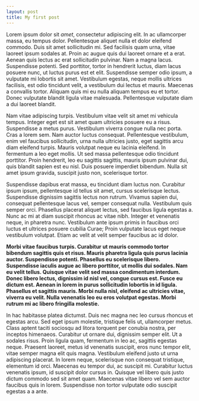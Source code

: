 ```yaml
---
layout: post
title: My first post
---
```


Lorem ipsum dolor sit *amet*, consectetur adipiscing elit. In ac ullamcorper massa, eu tempus dolor. Pellentesque aliquet nulla et dolor eleifend commodo. Duis sit amet sollicitudin mi. Sed facilisis quam urna, vitae laoreet ipsum sodales at. Proin ac augue quis dui laoreet ornare et a erat. Aenean quis lectus ac erat sollicitudin pulvinar. Nam a magna lacus. Suspendisse potenti. Sed porttitor, tortor in hendrerit luctus, diam lacus posuere nunc, ut luctus purus est et elit. Suspendisse semper odio ipsum, a vulputate mi lobortis sit amet. Vestibulum egestas, neque mollis ultrices facilisis, est odio tincidunt velit, a vestibulum dui lectus et mauris. Maecenas a convallis tortor. Aliquam quis mi eu nulla aliquam tempus eu et tortor. Donec vulputate blandit ligula vitae malesuada. Pellentesque vulputate diam a dui laoreet blandit.

Nam vitae adipiscing turpis. Vestibulum vitae velit sit amet mi vehicula tempus. Integer eget est sit amet quam ultricies posuere eu a risus. Suspendisse a metus purus. Vestibulum viverra congue nulla nec porta. Cras a lorem sem. Nam auctor luctus consequat. Pellentesque vestibulum, enim vel faucibus sollicitudin, urna nulla ultricies justo, eget sagittis arcu diam eleifend turpis. Mauris volutpat neque eu lacinia eleifend. In fermentum a leo eget mollis. Ut sed massa pellentesque odio tincidunt porttitor. Proin hendrerit, leo eu sagittis sagittis, mauris ipsum pulvinar dui, quis blandit sapien est eu nisl. Duis posuere imperdiet bibendum. Nulla sit amet ipsum gravida, suscipit justo non, scelerisque tortor.

Suspendisse dapibus erat massa, eu tincidunt diam luctus non. Curabitur ipsum ipsum, pellentesque id tellus sit amet, cursus scelerisque lectus. Suspendisse dignissim sagittis lectus non rutrum. Vivamus sapien dui, consequat pellentesque lacus vel, semper consequat nulla. Vestibulum quis semper orci. Phasellus placerat aliquet lectus, sed faucibus ligula egestas a. Nunc ac mi at diam suscipit rhoncus ac vitae nibh. Integer et venenatis neque, in pharetra nunc. Vestibulum ante ipsum primis in faucibus orci luctus et ultrices posuere cubilia Curae; Proin vulputate lacus eget neque vestibulum volutpat. Etiam ac velit at velit semper faucibus ac id dolor.

**Morbi vitae faucibus turpis. Curabitur ut mauris commodo tortor bibendum sagittis quis et risus. Mauris pharetra ligula quis purus lacinia auctor. Suspendisse potenti. Phasellus eu scelerisque libero. Suspendisse iaculis augue ac libero porttitor, ut mollis dui sodales. Nam eu velit tellus. Quisque vitae velit sed massa condimentum interdum. Donec libero lectus, dignissim id nisl vel, congue cursus est. Fusce eu dictum est. Aenean in lorem in purus sollicitudin lobortis in id ligula. Phasellus et sagittis mauris. Morbi nulla nisl, eleifend ac ultricies vitae, viverra eu velit. Nulla venenatis leo eu eros volutpat egestas. Morbi rutrum mi ac libero fringilla molestie.**

In hac habitasse platea dictumst. Duis nec magna nec leo cursus rhoncus et egestas arcu. Sed eget ipsum molestie, tristique felis ut, ullamcorper metus. Class aptent taciti sociosqu ad litora torquent per conubia nostra, per inceptos himenaeos. Curabitur ut ornare dui, dignissim semper elit. Ut a sodales risus. Proin ligula quam, fermentum in leo ac, sagittis egestas neque. Praesent laoreet, metus id venenatis suscipit, eros nunc tempor elit, vitae semper magna elit quis magna. Vestibulum eleifend justo ut urna adipiscing placerat. In lorem neque, scelerisque non consequat tristique, elementum id orci. Maecenas eu tempor dui, ac suscipit mi. Curabitur luctus venenatis ipsum, id suscipit dolor cursus in. Quisque vel libero quis justo dictum commodo sed sit amet quam. Maecenas vitae libero vel sem auctor faucibus quis in lorem. Suspendisse non tortor vulputate odio suscipit egestas a a ante.
